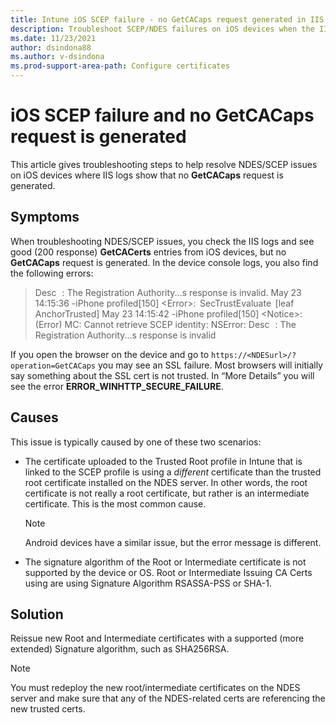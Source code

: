 ```yaml
---
title: Intune iOS SCEP failure - no GetCACaps request generated in IIS logs
description: Troubleshoot SCEP/NDES failures on iOS devices when the IIS logs show that no GetCACaps request is generated.
ms.date: 11/23/2021
author: dsindona88
ms.author: v-dsindona
ms.prod-support-area-path: Configure certificates
---
```

# iOS SCEP failure and no GetCACaps request is generated

This article gives troubleshooting steps to help resolve NDES/SCEP issues on iOS devices where IIS logs show that no **GetCACaps** request is generated.

## Symptoms

When troubleshooting NDES/SCEP issues, you check the IIS logs and see good (200 response) **GetCACerts** entries from iOS devices, but no **GetCACaps** request is generated.  In the device console logs, you also find the following errors:

> Desc   : The Registration Authority...s response is invalid.
> May 23 14:15:36 -iPhone profiled[150] &lt;Error&gt;:  SecTrustEvaluate  [leaf AnchorTrusted]
> May 23 14:15:42 -iPhone profiled[150] &lt;Notice&gt;: (Error) MC: Cannot retrieve SCEP identity: NSError:
> Desc   : The Registration Authority...s response is invalid

If you open the browser on the device and go to `https://<NDESurl>/?operation=GetCACaps` you may see an SSL failure. Most browsers will initially say something about the SSL cert is not trusted. In “More Details” you will see the error **ERROR_WINHTTP_SECURE_FAILURE**.

## Causes

This issue is typically caused by one of these two scenarios:

- The certificate uploaded to the Trusted Root profile in Intune that is linked to the SCEP profile is using a *different* certificate than the trusted root certificate installed on the NDES server. In other words, the root certificate is not really a root certificate, but rather is an intermediate certificate. This is the most common cause.

     > [!NOTE]
     > Android devices have a similar issue, but the error message is different.

- The signature algorithm of the Root or Intermediate certificate is not supported by the device or OS. Root or Intermediate Issuing CA Certs using are using Signature Algorithm RSASSA-PSS or SHA-1.

## Solution

Reissue new Root and Intermediate certificates with a supported (more extended) Signature algorithm, such as SHA256RSA.

> [!NOTE]
> You must redeploy the new root/intermediate certificates on the NDES server and make sure that any of the NDES-related certs are referencing the new trusted certs.
